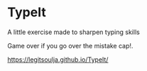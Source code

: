 # TypeIt
A little exercise made to sharpen typing skills

Game over if you go over the mistake cap!.

https://legitsoulja.github.io/TypeIt/
